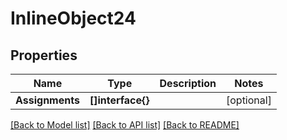 # InlineObject24

## Properties

Name | Type | Description | Notes
------------ | ------------- | ------------- | -------------
**Assignments** | **[]interface{}** |  | [optional] 

[[Back to Model list]](../README.md#documentation-for-models) [[Back to API list]](../README.md#documentation-for-api-endpoints) [[Back to README]](../README.md)


